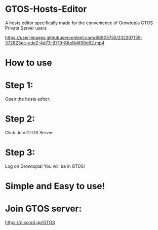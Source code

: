 # GTOS-Hosts-Editor
A hosts editor specifically made for the convenience of Growtopia GTOS Private Server users


https://user-images.githubusercontent.com/68905755/232207155-372823ec-cde2-4d73-9719-88efb4f09d62.mp4





# How to use

# Step 1:
Open the hosts editor.
# Step 2:
Click Join GTOS Server
# Step 3:
Log on Growtopia! You will be in GTOS!



# Simple and Easy to use!




# Join GTOS server:

https://discord.gg/GTOS
